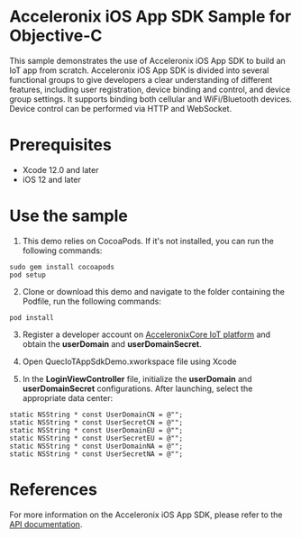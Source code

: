 # Acceleronix iOS App SDK Sample for Objective-C
This sample demonstrates the use of Acceleronix iOS App SDK to build an IoT app from scratch. Acceleronix iOS App SDK is divided into several functional groups to give developers a clear understanding of different features, including user registration, device binding and control, and device group settings. It supports binding both cellular and WiFi/Bluetooth devices. Device control can be performed via HTTP and WebSocket.

# Prerequisites
- Xcode 12.0 and later
- iOS 12 and later

# Use the sample

1. This demo relies on CocoaPods. If it's not installed, you can run the following commands:

```
sudo gem install cocoapods
pod setup
```

2. Clone or download this demo and navigate to the folder containing the Podfile, run the following commands:

```
pod install
```

3. Register a developer account on [AcceleronixCore IoT platform](https://core.acceleronix.io) and obtain the **userDomain** and **userDomainSecret**.

4. Open QuecIoTAppSdkDemo.xworkspace file using Xcode

5. In the **LoginViewController** file, initialize the **userDomain** and **userDomainSecret** configurations. After launching, select the appropriate data center:

```
static NSString * const UserDomainCN = @"";
static NSString * const UserSecretCN = @"";
static NSString * const UserDomainEU = @"";
static NSString * const UserSecretEU = @"";
static NSString * const UserDomainNA = @"";
static NSString * const UserSecretNA = @"";
```

# References
For more information on the Acceleronix iOS App SDK, please refer to the [API documentation](https://github.com/Acceleronix/ios-sdk-sample-objc/blob/main/API_doc_ios.md).
